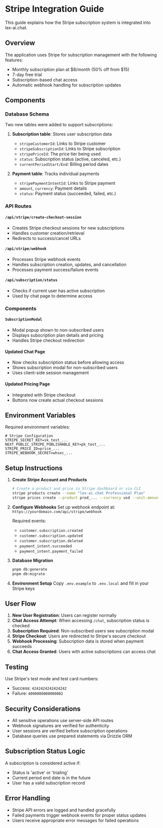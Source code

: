 # Stripe Integration Guide

This guide explains how the Stripe subscription system is integrated into lex-ai.chat.

## Overview

The application uses Stripe for subscription management with the following features:
- Monthly subscription plan at $8/month (50% off from $15)
- 7-day free trial
- Subscription-based chat access
- Automatic webhook handling for subscription updates

## Components

### Database Schema

Two new tables were added to support subscriptions:

1. **Subscription table**: Stores user subscription data
   - `stripeCustomerId`: Links to Stripe customer
   - `stripeSubscriptionId`: Links to Stripe subscription
   - `stripePriceId`: The price tier being used
   - `status`: Subscription status (active, canceled, etc.)
   - `currentPeriodStart/End`: Billing period dates

2. **Payment table**: Tracks individual payments
   - `stripePaymentIntentId`: Links to Stripe payment
   - `amount`, `currency`: Payment details
   - `status`: Payment status (succeeded, failed, etc.)

### API Routes

#### `/api/stripe/create-checkout-session`
- Creates Stripe checkout sessions for new subscriptions
- Handles customer creation/retrieval
- Redirects to success/cancel URLs

#### `/api/stripe/webhook`
- Processes Stripe webhook events
- Handles subscription creation, updates, and cancellation
- Processes payment success/failure events

#### `/api/subscription/status`
- Checks if current user has active subscription
- Used by chat page to determine access

### Components

#### `SubscriptionModal`
- Modal popup shown to non-subscribed users
- Displays subscription plan details and pricing
- Handles Stripe checkout redirection

#### Updated Chat Page
- Now checks subscription status before allowing access
- Shows subscription modal for non-subscribed users
- Uses client-side session management

#### Updated Pricing Page
- Integrated with Stripe checkout
- Buttons now create actual checkout sessions

## Environment Variables

Required environment variables:

```env
# Stripe Configuration
STRIPE_SECRET_KEY=sk_test_...
NEXT_PUBLIC_STRIPE_PUBLISHABLE_KEY=pk_test_...
STRIPE_PRICE_ID=price_...
STRIPE_WEBHOOK_SECRET=whsec_...
```

## Setup Instructions

1. **Create Stripe Account and Products**
   ```bash
   # Create a product and price in Stripe dashboard or via CLI
   stripe products create --name "lex-ai.chat Professional Plan"
   stripe prices create --product prod_... --currency usd --unit-amount 800 --recurring interval=month
   ```

2. **Configure Webhooks**
   Set up webhook endpoint at: `https://yourdomain.com/api/stripe/webhook`
   
   Required events:
   - `customer.subscription.created`
   - `customer.subscription.updated`
   - `customer.subscription.deleted`
   - `payment_intent.succeeded`
   - `payment_intent.payment_failed`

3. **Database Migration**
   ```bash
   pnpm db:generate
   pnpm db:migrate
   ```

4. **Environment Setup**
   Copy `.env.example` to `.env.local` and fill in your Stripe keys

## User Flow

1. **New User Registration**: Users can register normally
2. **Chat Access Attempt**: When accessing `/chat`, subscription status is checked
3. **Subscription Required**: Non-subscribed users see subscription modal
4. **Stripe Checkout**: Users are redirected to Stripe's secure checkout
5. **Webhook Processing**: Subscription data is stored when payment succeeds
6. **Chat Access Granted**: Users with active subscriptions can access chat

## Testing

Use Stripe's test mode and test card numbers:
- Success: `4242424242424242`
- Failure: `4000000000000002`

## Security Considerations

- All sensitive operations use server-side API routes
- Webhook signatures are verified for authenticity
- User sessions are verified before subscription operations
- Database queries use prepared statements via Drizzle ORM

## Subscription Status Logic

A subscription is considered active if:
- Status is 'active' or 'trialing'
- Current period end date is in the future
- User has a valid subscription record

## Error Handling

- Stripe API errors are logged and handled gracefully
- Failed payments trigger webhook events for proper status updates
- Users receive appropriate error messages for failed operations